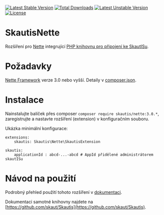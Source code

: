 [![Latest Stable Version](https://poser.pugx.org/skautis/nette/v/stable.svg)](https://packagist.org/packages/skautis/nette) [![Total Downloads](https://poser.pugx.org/skautis/nette/downloads.svg)](https://packagist.org/packages/skautis/nette) [![Latest Unstable Version](https://poser.pugx.org/skautis/nette/v/unstable.svg)](https://packagist.org/packages/skautis/nette) [![License](https://poser.pugx.org/skautis/nette/license.svg)](https://packagist.org/packages/skautis/nette)

SkautisNette
============

Rozšíření pro [Nette](https://github.com/nette/nette) integrující [PHP knihovnu pro připojení ke SkautISu](https://github.com/skaut/Skautis).


# Požadavky

[Nette Framework](https://github.com/nette/nette) verze 3.0 nebo vyšší. Detaily v [composer.json](./composer.json).


# Instalace

Nainstalujte balíček přes composer ``composer require skautis/nette:3.0.*``, zaregistrujte a nastavte rozšíření (extension) v konfiguračním souboru.

Ukázka minimální konfigurace:
```
extensions:
    skautis: Skautis\Nette\SkautisExtension

skautis:
    applicationId : abcd-...-abcd # AppId přidělené administrátorem skautISu
```


# Návod na použití

Podrobný přehled použití tohoto rozšíření v [dokumentaci](docs/README.md).

Dokumentaci samotné knihovny najdete na [https://github.com/skaut/Skautis](https://github.com/skaut/Skautis).
